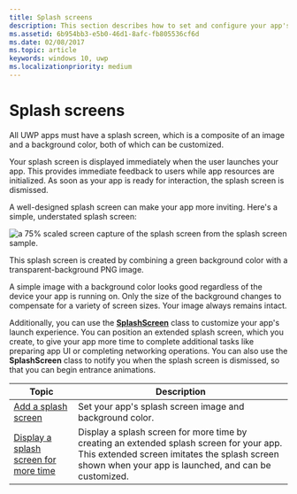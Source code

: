 ```yaml
---
title: Splash screens
description: This section describes how to set and configure your app's splash screen.
ms.assetid: 6b954bb3-e5b0-46d1-8afc-fb805536cf6d
ms.date: 02/08/2017
ms.topic: article
keywords: windows 10, uwp
ms.localizationpriority: medium
---
```

# Splash screens

All UWP apps must have a splash screen, which is a composite of an image and a background color, both of which can be customized.

Your splash screen is displayed immediately when the user launches your app. This provides immediate feedback to users while app resources are initialized. As soon as your app is ready for interaction, the splash screen is dismissed.

A well-designed splash screen can make your app more inviting. Here's a simple, understated splash screen:

![a 75% scaled screen capture of the splash screen from the splash screen sample.](images/regularsplashscreen.png)

This splash screen is created by combining a green background color with a transparent-background PNG image.

A simple image with a background color looks good regardless of the device your app is running on. Only the size of the background changes to compensate for a variety of screen sizes. Your image always remains intact.

Additionally, you can use the [**SplashScreen**](/uwp/api/Windows.ApplicationModel.Activation.SplashScreen) class to customize your app's launch experience. You can position an extended splash screen, which you create, to give your app more time to complete additional tasks like preparing app UI or completing networking operations. You can also use the **SplashScreen** class to notify you when the splash screen is dismissed, so that you can begin entrance animations.

| Topic | Description |
|-------|-------------|
| [Add a splash screen](add-a-splash-screen.md) | Set your app's splash screen image and background color. |
| [Display a splash screen for more time](create-a-customized-splash-screen.md) | Display a splash screen for more time by creating an extended splash screen for your app. This extended screen imitates the splash screen shown when your app is launched, and can be customized. |